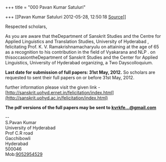 +++
title = "000 Pavan Kumar Satuluri"

+++
[[Pavan Kumar Satuluri	2012-05-28, 12:50:18 [Source](https://groups.google.com/g/bvparishat/c/wVmEz564Fpc)]]



Respected scholars,  
  
As you are aware that theDepartment of Sanskrit Studies and the Centre for Applied Linguistics and Translation Studies, University of Hyderabad , felicitating Prof. K. V. Ramakrishnamacharyulu on attaining at the age of 65 as a recognition to his contribution in the field of Vyakarana and NLP . on thisoccasiontheDepartment of Sanskrit Studies and the Center for Applied Linguistics, University of Hyderabad organizing, a Two Dayscolloquium.   
  
**Last date for submission of full papers: 31st May, 2012.** So scholars are requested to sent their full papers on or before 31st May, 2012.  
  
further information please visit the given link -[http://sanskrit.uohyd.ernet.in/felicitation/index.html](http://sanskrit.uohyd.ac.in/felicitation/index.html)  



**The pdf versions of the full papers may be sent to [kvrkfe...@gmail.com]()**  
  
--  
S.Pavan Kumar  
University of Hyderabad  
Prof C.R road  
Gacchibowli  
Hyderabad  
500046  
Mob:[9052954529](tel:9052954529)  
  

